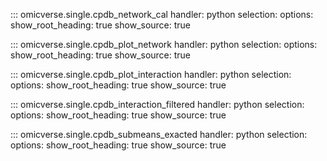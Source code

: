 ::: omicverse.single.cpdb_network_cal
    handler: python
    selection:
        options:
        show_root_heading: true
        show_source: true

::: omicverse.single.cpdb_plot_network
    handler: python
    selection:
        options:
        show_root_heading: true
        show_source: true

::: omicverse.single.cpdb_plot_interaction
    handler: python
    selection:
        options:
        show_root_heading: true
        show_source: true


::: omicverse.single.cpdb_interaction_filtered
    handler: python
    selection:
        options:
        show_root_heading: true
        show_source: true

::: omicverse.single.cpdb_submeans_exacted
    handler: python
    selection:
        options:
        show_root_heading: true
        show_source: true

